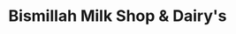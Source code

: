 ---
title: "Bismillah Milk Shop & Dairy's"
url: /karachi/bismillah-milk-shop-and-dairys/
shop: dairy
---